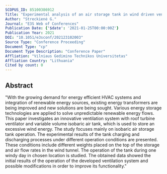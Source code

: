 ```yaml
---
SCOPUS_ID: 85100386912
Title: "Experimental analysis of an air storage tank in wind driven ventilation system"
Author: "Streckienė G."
Journal: "E3S Web of Conferences"
Publication Date: {'$date': '2021-01-25T00:00:00Z'}
Publication Year: 2021
DOI: "10.1051/e3sconf/202123102003"
Source Type: "Conference Proceeding"
Document Type: "cp"
Document Type Description: "Conference Paper"
Affliation: "Vilniaus Gedimino Technikos Universitetas"
Affliation Country: "Lithuania"
Cited by count: 0
---
```


## Abstract
"With the growing demand for energy efficient HVAC systems and integration of renewable energy sources, existing energy transformers are being improved and new solutions are being sought. Various energy storage technologies are applied to solve unpredictable renewable energy flows. This paper investigates an innovative ventilation system with roof turbine ventilator and variable volume isobaric air tank, which is used to store an excessive wind energy. The study focuses mainly on isobaric air storage tank operation. The experimental results of the tank charging and discharging processes under different operation conditions are presented. These conditions include different weights placed on the top of the storage and air flow rates in the wind tunnel. The operation of the tank during one windy day in chosen location is studied. The obtained data showed the initial results of the operation of the developed ventilation system and possible modifications in order to improve its functionality."
